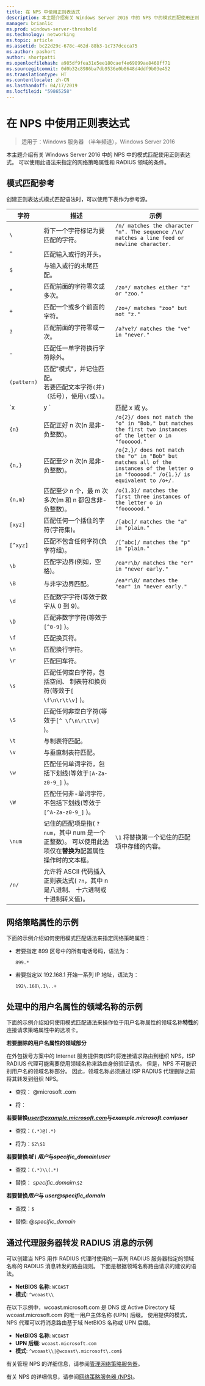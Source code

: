 ```yaml
---
title: 在 NPS 中使用正则表达式
description: 本主题介绍有关 Windows Server 2016 中的 NPS 中的模式匹配使用正则表达式。 可以使用此语法来指定的网络策略属性和 RADIUS 领域的条件。
manager: brianlic
ms.prod: windows-server-threshold
ms.technology: networking
ms.topic: article
ms.assetid: bc22d29c-678c-462d-88b3-1c737dceca75
ms.author: pashort
author: shortpatti
ms.openlocfilehash: a985df9fea31e5ee180caef4e69899ae8468ff71
ms.sourcegitcommit: 0d0b32c8986ba7db9536e0b8648d4ddf9b03e452
ms.translationtype: HT
ms.contentlocale: zh-CN
ms.lasthandoff: 04/17/2019
ms.locfileid: "59865258"
---
```

# <a name="use-regular-expressions-in-nps"></a>在 NPS 中使用正则表达式

>适用于：Windows 服务器 （半年频道），Windows Server 2016

本主题介绍有关 Windows Server 2016 中的 NPS 中的模式匹配使用正则表达式。 可以使用此语法来指定的网络策略属性和 RADIUS 领域的条件。

## <a name="pattern-matching-reference"></a>模式匹配参考

创建正则表达式模式匹配语法时，可以使用下表作为参考源。

|字符|描述|示例|
|---------|-----------|-------|
|`\`  |将下一个字符标记为要匹配的字符。 |`/n/ matches the character "n". The sequence /\n/ matches a line feed or newline character.`  |
|`^`  |匹配输入或行的开头。 | &nbsp; |
|`$`  |与输入或行的末尾匹配。 | &nbsp; |
|`*`  |匹配前面的字符零次或多次。 |`/zo*/ matches either "z" or "zoo."` |
|`+`  |匹配一个或多个前面的字符。 |`/zo+/ matches "zoo" but not "z."` |
|`?`  |匹配前面的字符零或一次。 |`/a?ve?/ matches the "ve" in "never."` |
|`.`  |匹配任一单字符换行字符除外。  | &nbsp; |
|`(pattern)`  |匹配"模式"，并记住匹配。<br />若要匹配文本字符`(`并`)`（括号），使用`\(`或`\)`。   | &nbsp;  |
|`x|y `  |匹配 x 或 y。  |`/z|food?/ matches "zoo" or "food."` |
|`{n} `  |匹配正好 n 次\(n 是非\-负整数\)。  |`/o{2}/ does not match the "o" in "Bob," but matches the first two instances of the letter o in "foooood."`  |
|`{n,}`  |匹配至少 n 次\(n 是非\-负整数\)。  |`/o{2,}/ does not match the "o" in "Bob" but matches all of the instances of the letter o in "foooood." /o{1,}/ is equivalent to /o+/.`  |
|`{n,m}`  |匹配至少 n 个，最 m 次多次\(m 和 n 都包含非\-负整数\)。  |`/o{1,3}/ matches the first three instances of the letter o in "fooooood."`  |
|`[xyz]`  |匹配任何一个括住的字符\(字符集\)。  |`/[abc]/ matches the "a" in "plain."`  |
|`[^xyz]`  |匹配不包含任何字符\(负字符组\)。  |`/[^abc]/ matches the "p" in "plain."`  |
|`\b`  |匹配字边界\(例如，空格\)。  |`/ea*r\b/ matches the "er" in "never early."`  |
|`\B`  |与非字边界匹配。  |`/ea*r\B/ matches the "ear" in "never early."`  |
|`\d`  |匹配数字字符\(等效于数字从 0 到 9\)。  | &nbsp; |
|`\D`  |匹配非数字字符\(等效于`[^0-9]` \)。  | &nbsp; |
|`\f`  |匹配换页符。  | &nbsp; |
|`\n`  |匹配换行字符。  | &nbsp; |
|`\r`  |匹配回车符。  | &nbsp; |
|`\s`  |匹配任何空白字符，包括空间、 制表符和换页符\(等效于`[ \f\n\r\t\v]` \)。  | &nbsp; |
|`\S`  |匹配任何非空白字符\(等效于`[^ \f\n\r\t\v]` \)。  | &nbsp; |
|`\t`  |与制表符匹配。  | &nbsp; |
|`\v`  |与垂直制表符匹配。  | &nbsp; |
|`\w`  |匹配任何单词字符，包括下划线\(等效于`[A-Za-z0-9_]` \)。  | &nbsp; |
|`\W`  |匹配任何非\-单词字符，不包括下划线\(等效于`[^A-Za-z0-9_]` \)。  | &nbsp; |
|`\num`  |记住的匹配项是指\( `?num`，其中 num 是一个正整数\)。  可以使用此选项仅在**替换为**配置属性操作时的文本框。| `\1` 将替换第一个记住的匹配项中存储的内容。  |
|`/n/ `  |允许将 ASCII 代码插入正则表达式\( `?n`，其中 n 是八进制、 十六进制或十进制转义值\)。  | &nbsp; |

## <a name="examples-for-network-policy-attributes"></a>网络策略属性的示例

下面的示例介绍如何使用模式匹配语法来指定网络策略属性：

- 若要指定 899 区号中的所有电话号码，语法为：

     `899.*`

- 若要指定以 192.168.1 开始一系列 IP 地址，语法为：

    `192\.168\.1\..+`

## <a name="examples-for-manipulation-of-the-realm-name-in-the-user-name-attribute"></a>处理中的用户名属性的领域名称的示例

下面的示例介绍如何使用模式匹配语法来操作位于用户名称属性的领域名称**特性**的连接请求策略属性中的选项卡。

**若要删除的用户名属性的领域部分**

在外包拨号方案中的 Internet 服务提供商\(ISP\)将连接请求路由到组织 NPS，ISP RADIUS 代理可能需要使用领域名称来路由身份验证请求。 但是，NPS 不可能识别用户名的领域名称部分。 因此，领域名称必须通过 ISP RADIUS 代理删除之前将其转发到组织 NPS。

- 查找： @microsoft \.com

- 将：

**若要替换*user@example.microsoft.com*与*example.microsoft.com\user***

- 查找：`(.*)@(.*)`

- 将为：`$2\$1`



**若要替换*域 \ 用户*与*specific_domain\user***

- 查找：`(.*)\\(.*)`

- 替换： *specific_domain*`\$2`



**若要替换*用户*与 *user@specific_domain***

- 查找：`$`

- 替换: @*specific_domain*

## <a name="example-for-radius-message-forwarding-by-a-proxy-server"></a>通过代理服务器转发 RADIUS 消息的示例

可以创建当 NPS 用作 RADIUS 代理时使用的一系列 RADIUS 服务器指定的领域名称的 RADIUS 消息转发的路由规则。 下面是根据领域名称路由请求的建议的语法。

- **NetBIOS 名称**: `WCOAST`
- **模式**:      `^wcoast\\`

在以下示例中，wcoast.microsoft.com 是 DNS 或 Active Directory 域 wcoast.microsoft.com 的唯一用户主体名称 (UPN) 后缀。 使用提供的模式，NPS 代理可以将消息路由基于域 NetBIOS 名称或 UPN 后缀。

- **NetBIOS 名称**: `WCOAST`
- **UPN 后缀**:   `wcoast.microsoft.com`
- **模式**:      `^wcoast\\|@wcoast\.microsoft\.com$`


有关管理 NPS 的详细信息，请参阅[管理网络策略服务器](nps-manage-top.md)。

有关 NPS 的详细信息，请参阅[网络策略服务器 (NPS)](nps-top.md)。
